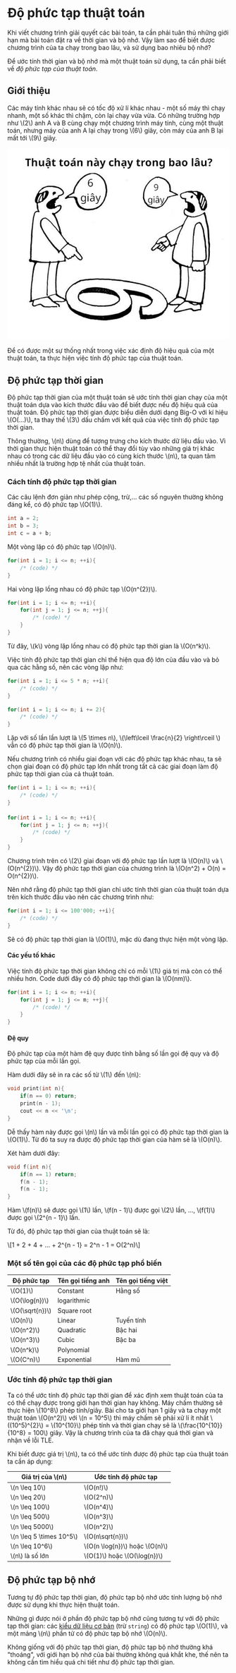 # Độ phức tạp thuật toán

Khi viết chương trình giải quyết các bài toán, ta cần phải tuân thủ những giới hạn mà bài toán đặt ra về thời gian và bộ nhớ. Vậy làm sao để biết được chương trình của ta chạy trong bao lâu, và sử dụng bao nhiêu bộ nhớ?

Để ước tính thời gian và bộ nhớ mà một thuật toán sử dụng, ta cần phải biết về *độ phức tạp của thuật toán*.

## Giới thiệu

Các máy tính khác nhau sẽ có tốc độ xử lí khác nhau - một số máy thì chạy nhanh, một số khác thì chậm, còn lại chạy vừa vừa. Có những trường hợp như \\(2\\) anh A và B cùng chạy một chương trình máy tính, cùng một thuật toán, nhưng máy của anh A lại chạy trong \\(6\\) giây, còn máy của anh B lại mất tới \\(9\\) giây.

<center>
<img src="../images/6_hay_9.jpg" alt="6 hay 9 giây?"/>
</center>

Để có được một sự thống nhất trong việc xác định độ hiệu quả của một thuật toán, ta thực hiện việc tính độ phức tạp của thuật toán.

## Độ phức tạp thời gian 

Độ phức tạp thời gian của một thuật toán sẽ ước tính thời gian chạy của một thuật toán dựa vào kích thước đầu vào để biết được nếu độ hiệu quả của thuật toán. Độ phức tạp thời gian được biểu diễn dưới dạng Big-O với kí hiệu \\(O(...)\\), ta thay thế \\(3\\) dấu chấm với kết quả của việc tính độ phức tạp thời gian. 

Thông thường, \\(n\\) dùng để tượng trưng cho kích thước dữ liệu đầu vào. Vì thời gian thực hiện thuật toán có thể thay đổi tùy vào những giá trị khác nhau có trong các dữ liệu đầu vào có cùng kích thước \\(n\\), ta quan tâm nhiều nhất là trường hợp tệ nhất của thuật toán.

### Cách tính độ phức tạp thời gian

Các câu lệnh đơn giản như phép cộng, trừ,... các số nguyên thường không đáng kể, có độ phức tạp \\(O(1)\\).

```c++
int a = 2;
int b = 3;
int c = a + b;
```

Một vòng lặp có độ phức tạp \\(O(n)\\).

```c++
for(int i = 1; i <= n; ++i){
	/* (code) */
}
```

Hai vòng lặp lồng nhau có độ phức tạp \\(O(n^{2})\\).

```c++
for(int i = 1; i <= n; ++i){
	for(int j = 1; j <= n; ++j){
		/* (code) */
	}
}
```

Từ đây, \\(k\\) vòng lặp lồng nhau có độ phức tạp thời gian là \\(O(n^k)\\).

Việc tính độ phức tạp thời gian chỉ thể hiện qua độ lớn của đầu vào và bỏ qua các hằng số, nên các vòng lặp như:

```c++
for(int i = 1; i <= 5 * n; ++i){
	/* (code) */
}
```

```c++
for(int i = 1; i <= n; i += 2){
	/* (code) */
}
```

Lặp với số lần lần lượt là \\(5 \times n\\), \\(\left\lceil \frac{n}{2} \right\rceil \\) vẫn có độ phức tạp thời gian là \\(O(n)\\).

Nếu chương trình có nhiều giai đoạn với các độ phức tạp khác nhau, ta sẽ chọn giai đoạn có độ phức tạp lớn nhất trong tất cả các giai đoạn làm độ phức tạp thời gian của cả thuật toán.

```c++
for(int i = 1; i <= n; ++i){
	/* (code) */
}

for(int i = 1; i <= n; ++i){
	for(int j = 1; j <= n; ++j){
		/* (code) */
	}
}
```

Chương trình trên có \\(2\\) giai đoạn với độ phức tạp lần lượt là \\(O(n)\\) và \\(O(n^{2})\\). Vậy độ phức tạp thời gian của chương trình là \\(O(n^2) + O(n) = O(n^{2})\\).

Nên nhớ rằng độ phức tạp thời gian chỉ ước tính thời gian của thuật toán dựa trên kích thước đầu vào nên các chương trình như:

```C++
for(int i = 1; i <= 100'000; ++i){
	/* (code) */
}
```

Sẽ có độ phức tạp thời gian là \\(O(1)\\), mặc dù đang thực hiện một vòng lặp.

#### Các yếu tố khác

Việc tính độ phức tạp thời gian không chỉ có mỗi \\(1\\) giá trị mà còn có thể nhiều hơn. Code dưới đây có độ phức tạp thời gian là \\(O(nm)\\).

```c++
for(int i = 1; i <= n; ++i){
	for(int j = 1; j <= m; ++j){
		/* (code) */
	}
}
```

#### Đệ quy 

Độ phức tạp của một hàm đệ quy được tính bằng số lần gọi đệ quy và độ phức tạp của mỗi lần gọi.

Hàm dưới đây sẽ in ra các số từ \\(1\\) đến \\(n\\):

```c++
void print(int n){
	if(n == 0) return;
	print(n - 1);
	cout << n << '\n';
}
```

Dễ thấy hàm này được gọi \\(n\\) lần và mỗi lần gọi có độ phức tạp thời gian là \\(O(1)\\). Từ đó ta suy ra được độ phức tạp thời gian của hàm sẽ là \\(O(n)\\).

Xét hàm dưới đây:

```c++
void f(int n){
	if(n == 1) return;
	f(n - 1);
	f(n - 1);
}
```

Hàm \\(f(n)\\) sẽ được gọi \\(1\\) lần, \\(f(n - 1)\\) được gọi \\(2\\) lần, ..., \\(f(1)\\) được gọi \\(2^{n - 1}\\) lần.

Từ đó, độ phức tạp thời gian của thuật toán sẽ là:

\\[1 + 2 + 4 + ... + 2^{n - 1} = 2^n - 1 = O(2^n)\\]

### Một số tên gọi của các độ phức tạp phổ biến

|Độ phức tạp|Tên gọi tiếng anh|Tên gọi tiếng việt|
|---|---|---|
|\\(O(1)\\)| Constant | Hằng số |
|\\(O(\log{n})\\)| logarithmic | |
|\\(O(\sqrt{n})\\)| Square root | |
|\\(O(n)\\)| Linear | Tuyến tính |
|\\(O(n^2)\\)| Quadratic | Bậc hai |
|\\(O(n^3)\\)| Cubic | Bậc ba |
|\\(O(n^k)\\)| Polynomial |  |
|\\(O(C^n)\\)| Exponential | Hàm mũ |

### Ước tính độ phức tạp thời gian

Ta có thể ước tính độ phức tạp thời gian để xác định xem thuật toán của ta có thể chạy được trong giới hạn thời gian hay không. Máy chấm thường sẽ thực hiện \\(10^8\\) phép tính/giây. Bài cho ta giới hạn 1 giây và ta chạy một thuật toán \\(O(n^2)\\) với \\(n = 10^5\\) thì máy chấm sẽ phải xử lí ít nhất \\((10^5)^{2}\\) = \\(10^{10}\\) phép tính và thời gian chạy sẽ là \\(\frac{10^{10}}{10^8} = 100\\) giây. Vậy là chương trình của ta đã chạy quá thời gian và nhận về lỗi TLE.

Khi biết được giá trị \\(n\\), ta có thể ước tính được độ phức tạp của thuật toán ta cần áp dụng:

|Giá trị của \\(n\\)|Ước tính độ phức tạp|
|---|---|
|\\(n \leq 10\\)|\\(O(n!)\\)|
|\\(n \leq 20\\)|\\(O(2^n)\\)|
|\\(n \leq 100\\)|\\(O(n^4)\\)|
|\\(n \leq 500\\)|\\(O(n^3)\\)|
|\\(n \leq 5000\\)|\\(O(n^2)\\)|
|\\(n \leq 5 \times 10^5\\)|\\(O(n\sqrt{n})\\)|
|\\(n \leq 10^6\\)|\\(O(n \log{n})\\) hoặc \\(O(n)\\)|
|\\(n\\) là số lớn|\\(O(1)\\) hoặc \\(O(\log{n})\\)|

## Độ phức tạp bộ nhớ

Tương tự độ phức tạp thời gian, độ phức tạp bộ nhớ ước tính lượng bộ nhớ được sử dụng khi thực hiện thuật toán. 

Những gì được nói ở phần độ phức tạp bộ nhớ cũng tương tự với độ phức tạp thời gian: các [kiểu dữ liệu cơ bản](../programming/variables-data-types.md) (trừ `string`) có độ phức tạp \\(O(1)\\), và một mảng \\(n\\) phần tử có độ phức tạp bộ nhớ \\(O(n)\\).

Không giống với độ phức tạp thời gian, độ phức tạp bộ nhớ thường khá "thoáng", với giới hạn bộ nhớ của bài thường không quá khắt khe, thế nên ta không cần tìm hiểu quá chi tiết như độ phức tạp thời gian.

